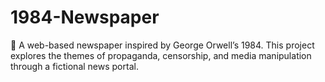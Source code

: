 # 1984-Newspaper
📜 A web-based newspaper inspired by George Orwell’s 1984. This project explores the themes of propaganda, censorship, and media manipulation through a fictional news portal.
